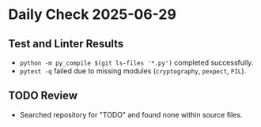 # Daily Check 2025-06-29

## Test and Linter Results
- `python -m py_compile $(git ls-files '*.py')` completed successfully.
- `pytest -q` failed due to missing modules (`cryptography`, `pexpect`, `PIL`).

## TODO Review
- Searched repository for "TODO" and found none within source files.
